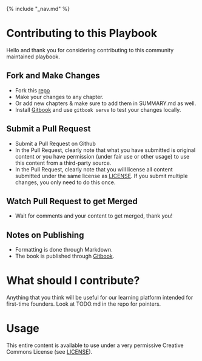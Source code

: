 {% include "_nav.md" %}

# Contributing to this Playbook
Hello and thank you for considering contributing to this community maintained playbook. 

## Fork and Make Changes
* Fork this [repo](https://github.com/svlabs/playbook)
* Make your changes to any chapter.
* Or add new chapters & make sure to add them in SUMMARY.md as well.
* Install [Gitbook](https://www.gitbook.com) and use `gitbook serve` to test your changes locally.

## Submit a Pull Request
* Submit a Pull Request on Github
* In the Pull Request, clearly note that what you have submitted is original content or you have permission (under fair use or other usage) to use this content from a third-party source.
* In the Pull Request, clearly note that you will license all content submitted under the same license as [LICENSE](LICENSE.md). If you submit multiple changes, you only need to do this once.

## Watch Pull Request to get Merged
* Wait for comments and your content to get merged, thank you!

## Notes on Publishing
* Formatting is done through Markdown.
* The book is published through [Gitbook](https://www.gitbook.com).

# What should I contribute?
Anything that you think will be useful for our learning platform intended for first-time founders. Look at TODO.md in the repo for pointers.

# Usage
This entire content is available to use under a very permissive Creative Commons License (see [LICENSE](LICENSE.md)).
